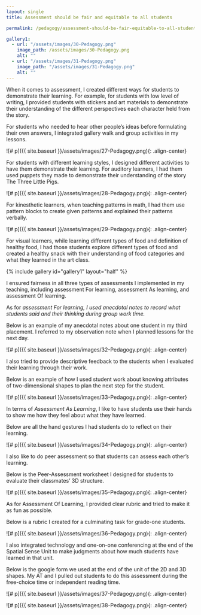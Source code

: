 ```yaml
---
layout: single
title: Assessment should be fair and equitable to all students

permalink: /pedagogy/assessment-should-be-fair-equitable-to-all-students/

gallery1:
  - url: "/assets/images/30-Pedagogy.png"
    image_path: /assets/images/30-Pedagogy.png
    alt: ""
  - url: "/assets/images/31-Pedagogy.png"
    image_path: "/assets/images/31-Pedagogy.png"
    alt: ""
---
```


When it comes to assessment, I created different ways for students to demonstrate their learning. For example, for students with low level of writing, I provided students with stickers and art materials to demonstrate their understanding of the different perspectives each character held from the story.

<object data="{{ site.baseurl }}/assets/files/pedagogy-26.pdf" width="1000" height="1000" type='application/pdf'></object>

For students who needed to hear other people’s ideas before formulating their own answers, I integrated gallery walk and group activities in my lessons.

![# p]({{ site.baseurl }}/assets/images/27-Pedagogy.png){: .align-center}

For students with different learning styles, I designed different activities to have them demonstrate their learning. For auditory learners, I had them used puppets they made to demonstrate their understanding of the story The Three Little Pigs.

![# p]({{ site.baseurl }}/assets/images/28-Pedagogy.png){: .align-center}

For kinesthetic learners, when teaching patterns in math, I had them use pattern blocks to create given patterns and explained their patterns verbally.

![# p]({{ site.baseurl }}/assets/images/29-Pedagogy.png){: .align-center}

For visual learners, while learning different types of food and definition of healthy food, I had those students explore different types of food and created a healthy snack with their understanding of food categories and what they learned in the art class.

{% include gallery id="gallery1" layout="half" %}

I ensured fairness in all three types of assessments I implemented in my teaching, including assessment For learning, assessment As learning, and assessment Of learning.

As for *assessment For learning, I used anecdotal notes to record what students said and their thinking during group work time.*

Below is an example of my anecdotal notes about one student in my third placement. I referred to my observation note when I planned lessons for the next day.

![# p]({{ site.baseurl }}/assets/images/32-Pedagogy.png){: .align-center}

I also tried to provide descriptive feedback to the students when I evaluated their learning through their work.

Below is an example of how I used student work about knowing attributes of two-dimensional shapes to plan the next step for the student.

![# p]({{ site.baseurl }}/assets/images/33-Pedagogy.png){: .align-center}

In terms of *Assessment As Learning*, I like to have students use their hands to show me how they feel about what they have learned.

Below are all the hand gestures I had students do to reflect on their learning.

![# p]({{ site.baseurl }}/assets/images/34-Pedagogy.png){: .align-center}

I also like to do peer assessment so that students can assess each other’s learning.

Below is the Peer-Assessment worksheet I designed for students to evaluate their classmates’ 3D structure.

![# p]({{ site.baseurl }}/assets/images/35-Pedagogy.png){: .align-center}

As for Assessment Of Learning, I provided clear rubric and tried to make it as fun as possible.

Below is a rubric I created for a culminating task for grade-one students.

![# p]({{ site.baseurl }}/assets/images/36-Pedagogy.png){: .align-center}

I also integrated technology and one-on-one conferencing at the end of the Spatial Sense Unit to make judgments about how much students have learned in that unit.

Below is the google form we used at the end of the unit of the 2D and 3D shapes. My AT and I pulled out students to do this assessment during the free-choice time or independent reading time.

![# p]({{ site.baseurl }}/assets/images/37-Pedagogy.png){: .align-center}

![# p]({{ site.baseurl }}/assets/images/38-Pedagogy.png){: .align-center}
